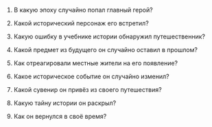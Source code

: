 1. В какую эпоху случайно попал главный герой?

2. Какой исторический персонаж его встретил?

3. Какую ошибку в учебнике истории обнаружил путешественник?

4. Какой предмет из будущего он случайно оставил в прошлом?

5. Как отреагировали местные жители на его появление?

6. Какое историческое событие он случайно изменил?

7. Какой сувенир он привёз из своего путешествия?

8. Какую тайну истории он раскрыл?

9. Как он вернулся в своё время?

